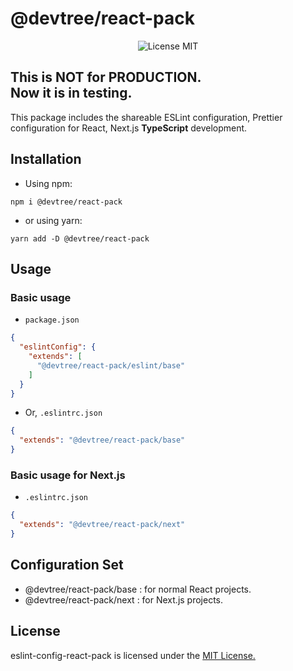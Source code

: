 # @devtree/react-pack

<p align="center">
  <img src="https://img.shields.io/github/license/tetritz/aquamarine?style=for-the-badge" alt="License MIT">
</p>

This is NOT for PRODUCTION.\
Now it is in testing.
---

This package includes the shareable ESLint configuration,
Prettier configuration for React, Next.js <b>TypeScript</b> development.

## Installation
- Using npm:
```shell script
npm i @devtree/react-pack
```

- or using yarn:
```shell script
yarn add -D @devtree/react-pack
```

## Usage

### Basic usage
- `package.json`
```json
{
  "eslintConfig": {
    "extends": [
      "@devtree/react-pack/eslint/base"
    ]
  }
} 
```

- Or, `.eslintrc.json`
```json
{
  "extends": "@devtree/react-pack/base"
}
```

### Basic usage for Next.js
- `.eslintrc.json`
```json
{
  "extends": "@devtree/react-pack/next"
}
```

## Configuration Set

- @devtree/react-pack/base : for normal React projects.
- @devtree/react-pack/next : for Next.js projects.

## License

eslint-config-react-pack is licensed under the [MIT License.](https://github.com/tetritz/devtree/blob/main/LICENSE)
